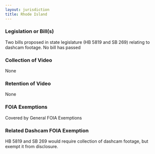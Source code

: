 ```yaml
---
layout: jurisdiction
title: Rhode Island
---
```


### Legislation or Bill(s)

Two bills proposed in state legislature (HB 5819 and SB 269) relating to dashcam footage. No bill has passed

### Collection of Video

None

### Retention of Video

None

### FOIA Exemptions

Covered by General FOIA Exemptions


### Related Dashcam FOIA Exemption

HB 5819 and SB 269 would require collection of dashcam footage, but exempt it from disclosure.
